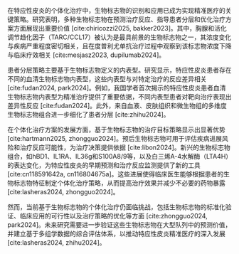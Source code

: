 在特应性皮炎的个体化治疗中，生物标志物的识别和应用已成为实现精准医疗的关键策略。研究表明，多种生物标志物在预测治疗反应、指导患者分层和优化治疗方案方面展现出重要价值 [cite:chiricozzi2025, bakker2023]。其中，胸腺和活化调节趋化因子（TARC/CCL17）被认为是最具前景的生物标志物之一，其浓度变化与疾病严重程度密切相关，且在度普利尤单抗治疗过程中观察到该标志物浓度下降与临床疗效相关 [cite:mesjasz2023, dupilumab2024]。

患者分层策略主要基于生物标志物定义的内表型。研究显示，特应性皮炎患者存在不同的血清生物标志物内表型，这些内表型与对特定治疗的反应差异相关 [cite:fudan2024, park2024]。例如，我国学者首次揭示的特应性皮炎患者血清生物标志物内表型为精准治疗提供了重要依据，不同内表型患者对靶向治疗表现出差异性反应 [cite:fudan2024]。此外，来自血液、皮肤组织和微生物组的多维度生物标志物组合进一步细化了患者分层 [cite:zhihu2024]。

在个体化治疗方案的发展方面，基于生物标志物的治疗目标策略显示出显著优势 [cite:hartmann2025, zhongguo2024]。预后生物标志物可用于评估疾病进展风险和治疗反应可能性，为治疗决策提供依据 [cite:libon2024]。新兴的生物标志物组合，如hBD1、IL1RA、IL36g和S100A8/9等，以及白三烯A-4水解酶（LTA4H）的表达变化，为特应性皮炎的早期预测和治疗反应监测提供了新的工具 [cite:cn118591642a, cn116804675a]。这些进展使得临床医生能够根据患者的生物标志物特征制定个体化治疗策略，从而提高治疗效果并减少不必要的药物暴露 [cite:lasheras2024, zhongguo2024]。

然而，当前基于生物标志物的个体化治疗仍面临挑战，包括生物标志物的标准化验证、临床应用的可行性以及治疗策略的优化等方面 [cite:zhongguo2024, park2024]。未来研究需要进一步验证这些生物标志物在大型队列中的预测价值，并建立基于多组学数据的综合评估体系，以推动特应性皮炎精准医疗的深入发展 [cite:lasheras2024, zhihu2024]。